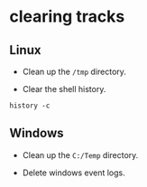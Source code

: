 # clearing tracks

## Linux

- Clean up the `/tmp` directory.

- Clear the shell history.

```shell
history -c
```

## Windows

- Clean up the `C:/Temp` directory.

- Delete windows event logs.
